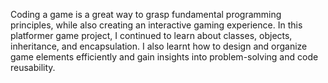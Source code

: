 Coding a game is a great way to grasp fundamental programming principles, while also creating an interactive gaming experience.
In this platformer game project, I continued to learn about classes, objects, inheritance, and encapsulation.
I also learnt how to design and organize game elements efficiently and gain insights into problem-solving and code reusability.
